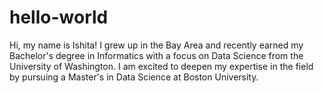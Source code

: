 # hello-world
Hi, my name is Ishita! I grew up in the Bay Area and recently earned my Bachelor's degree in Informatics with a focus on Data Science from the University of Washington. I am excited to deepen my expertise in the field by pursuing a Master's in Data Science at Boston University.

